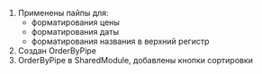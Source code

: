 1. Применены пайпы для:
    - форматирования цены
    - форматирования даты
    - форматирования названия в верхний регистр
2. Создан OrderByPipe
3. OrderByPipe в SharedModule, добавлены кнопки сортировки 